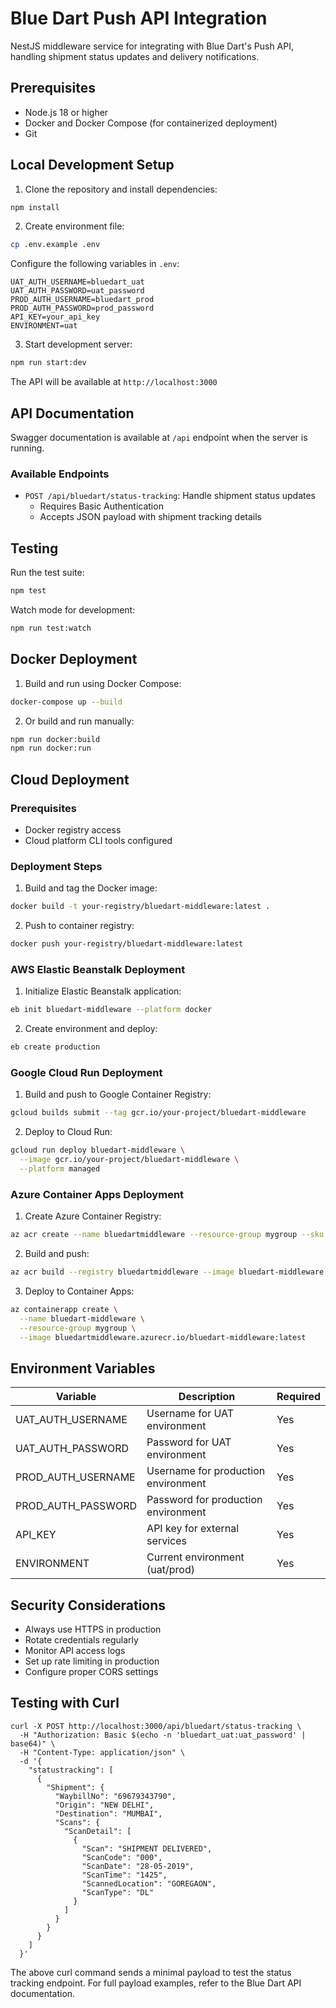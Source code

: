 # Blue Dart Push API Integration

NestJS middleware service for integrating with Blue Dart's Push API, handling shipment status updates and delivery notifications.

## Prerequisites

- Node.js 18 or higher
- Docker and Docker Compose (for containerized deployment)
- Git

## Local Development Setup

1. Clone the repository and install dependencies:
```bash
npm install
```

2. Create environment file:
```bash
cp .env.example .env
```

Configure the following variables in `.env`:
```
UAT_AUTH_USERNAME=bluedart_uat
UAT_AUTH_PASSWORD=uat_password
PROD_AUTH_USERNAME=bluedart_prod
PROD_AUTH_PASSWORD=prod_password
API_KEY=your_api_key
ENVIRONMENT=uat
```

3. Start development server:
```bash
npm run start:dev
```

The API will be available at `http://localhost:3000`

## API Documentation

Swagger documentation is available at `/api` endpoint when the server is running.

### Available Endpoints

- `POST /api/bluedart/status-tracking`: Handle shipment status updates
  - Requires Basic Authentication
  - Accepts JSON payload with shipment tracking details

## Testing

Run the test suite:
```bash
npm test
```

Watch mode for development:
```bash
npm run test:watch
```

## Docker Deployment

1. Build and run using Docker Compose:
```bash
docker-compose up --build
```

2. Or build and run manually:
```bash
npm run docker:build
npm run docker:run
```

## Cloud Deployment

### Prerequisites
- Docker registry access
- Cloud platform CLI tools configured

### Deployment Steps

1. Build and tag the Docker image:
```bash
docker build -t your-registry/bluedart-middleware:latest .
```

2. Push to container registry:
```bash
docker push your-registry/bluedart-middleware:latest
```

### AWS Elastic Beanstalk Deployment

1. Initialize Elastic Beanstalk application:
```bash
eb init bluedart-middleware --platform docker
```

2. Create environment and deploy:
```bash
eb create production
```

### Google Cloud Run Deployment

1. Build and push to Google Container Registry:
```bash
gcloud builds submit --tag gcr.io/your-project/bluedart-middleware
```

2. Deploy to Cloud Run:
```bash
gcloud run deploy bluedart-middleware \
  --image gcr.io/your-project/bluedart-middleware \
  --platform managed
```

### Azure Container Apps Deployment

1. Create Azure Container Registry:
```bash
az acr create --name bluedartmiddleware --resource-group mygroup --sku Basic
```

2. Build and push:
```bash
az acr build --registry bluedartmiddleware --image bluedart-middleware:latest .
```

3. Deploy to Container Apps:
```bash
az containerapp create \
  --name bluedart-middleware \
  --resource-group mygroup \
  --image bluedartmiddleware.azurecr.io/bluedart-middleware:latest
```

## Environment Variables

| Variable | Description | Required |
|----------|-------------|----------|
| UAT_AUTH_USERNAME | Username for UAT environment | Yes |
| UAT_AUTH_PASSWORD | Password for UAT environment | Yes |
| PROD_AUTH_USERNAME | Username for production environment | Yes |
| PROD_AUTH_PASSWORD | Password for production environment | Yes |
| API_KEY | API key for external services | Yes |
| ENVIRONMENT | Current environment (uat/prod) | Yes |

## Security Considerations

- Always use HTTPS in production
- Rotate credentials regularly
- Monitor API access logs
- Set up rate limiting in production
- Configure proper CORS settings

## Testing with Curl

```
curl -X POST http://localhost:3000/api/bluedart/status-tracking \
  -H "Authorization: Basic $(echo -n 'bluedart_uat:uat_password' | base64)" \
  -H "Content-Type: application/json" \
  -d '{
    "statustracking": [
      {
        "Shipment": {
          "WaybillNo": "69679343790",
          "Origin": "NEW DELHI",
          "Destination": "MUMBAI",
          "Scans": {
            "ScanDetail": [
              {
                "Scan": "SHIPMENT DELIVERED",
                "ScanCode": "000",
                "ScanDate": "28-05-2019",
                "ScanTime": "1425",
                "ScannedLocation": "GOREGAON",
                "ScanType": "DL"
              }
            ]
          }
        }
      }
    ]
  }'
```

The above curl command sends a minimal payload to test the status tracking endpoint. For full payload examples, refer to the Blue Dart API documentation.
